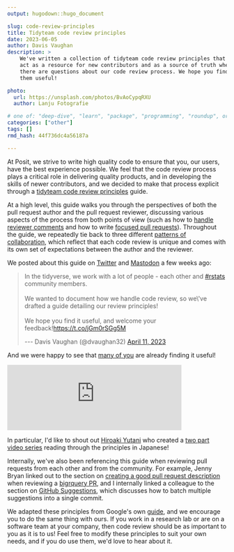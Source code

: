 ```yaml
---
output: hugodown::hugo_document

slug: code-review-principles
title: Tidyteam code review principles
date: 2023-06-05
author: Davis Vaughan
description: >
    We've written a collection of tidyteam code review principles that
    act as a resource for new contributors and as a source of truth when
    there are questions about our code review process. We hope you find
    them useful!

photo:
  url: https://unsplash.com/photos/BvAoCypqRXU
  author: Lanju Fotografie

# one of: "deep-dive", "learn", "package", "programming", "roundup", or "other"
categories: ["other"] 
tags: []
rmd_hash: 44f736dc4a56187a

---
```


At Posit, we strive to write high quality code to ensure that you, our users, have the best experience possible. We feel that the code review process plays a critical role in delivering quality products, and in developing the skills of newer contributors, and we decided to make that process explicit through a [tidyteam code review principles](https://code-review.tidyverse.org/) guide.

At a high level, this guide walks you through the perspectives of both the pull request author and the pull request reviewer, discussing various aspects of the process from both points of view (such as how to [handle reviewer comments](https://code-review.tidyverse.org/author/handling-comments.html) and how to write [focused pull requests](https://code-review.tidyverse.org/author/focused.html)). Throughout the guide, we repeatedly tie back to three different [patterns of collaboration](https://code-review.tidyverse.org/collaboration/), which reflect that each code review is unique and comes with its own set of expectations between the author and the reviewer.

We posted about this guide on [Twitter](https://twitter.com/dvaughan32/status/1645866331487756288?s=20) and [Mastodon](https://fosstodon.org/@davis/110181751636631782) a few weeks ago:

<blockquote class="twitter-tweet">
<p lang="en" dir="ltr">
In the tidyverse, we work with a lot of people - each other and <a href="https://twitter.com/hashtag/rstats?src=hash&amp;ref_src=twsrc%5Etfw">#rstats</a> community members.<br><br>We wanted to document how we handle code review, so we\'ve drafted a guide detailing our review principles!<br><br>We hope you find it useful, and welcome your feedback!<a href="https://t.co/jGm0rSGg5M">https://t.co/jGm0rSGg5M</a>
</p>
--- Davis Vaughan (@dvaughan32) <a href="https://twitter.com/dvaughan32/status/1645866331487756288?ref_src=twsrc%5Etfw">April 11, 2023</a>
</blockquote>
<script async src="https://platform.twitter.com/widgets.js" charset="utf-8"></script>

And we were happy to see that [many of you](https://fosstodon.org/@jromanowska/110182021271601892) are already finding it useful!

<iframe src="https://fosstodon.org/@jromanowska/110182021271601892/embed" class="mastodon-embed" style="max-width: 100%; border: 0" width="400" allowfullscreen="allowfullscreen">
</iframe>
<script src="https://fosstodon.org/embed.js" async="async"></script>

In particular, I'd like to shout out [Hiroaki Yutani](https://github.com/yutannihilation) who created a [two part video series](https://www.youtube.com/watch?v=gSv6h2heHQE) reading through the principles in Japanese!

Internally, we've also been referencing this guide when reviewing pull requests from each other and from the community. For example, Jenny Bryan linked out to the section on [creating a good pull request description](https://code-review.tidyverse.org/author/submitting.html#sec-descriptions) when reviewing a [bigrquery PR](https://github.com/r-dbi/bigrquery/pull/512#issuecomment-1511687647), and I internally linked a colleague to the section on [GitHub Suggestions](https://code-review.tidyverse.org/reviewer/comments.html#github-suggestions), which discusses how to batch multiple suggestions into a single commit.

We adapted these principles from Google's own [guide](https://google.github.io/eng-practices/review/), and we encourage you to do the same thing with ours. If you work in a research lab or are on a software team at your company, then code review should be as important to you as it is to us! Feel free to modify these principles to suit your own needs, and if you do use them, we'd love to hear about it.

